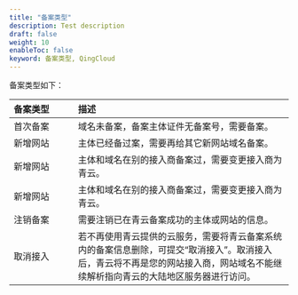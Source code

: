 ```yaml
---
title: "备案类型"
description: Test description
draft: false
weight: 10
enableToc: false
keyword: 备案类型, QingCloud
---
```




备案类型如下：

| <div style="width:100px">备案类型</div>| 描述                   |
| :------- | :----------------------------------------------------- |
| 首次备案 | 域名未备案，备案主体证件无备案号，需要备案。                 |
| 新增网站 | 主体已经备过案，需要再给其它新网站域名备案。                 |
| 新增网站 | 主体和域名在别的接入商备案过，需要变更接入商为青云。         |
| 新增网站 | 主体和域名在别的接入商备案过，需要变更接入商为青云。         |
| 注销备案 | 需要注销已在青云备案成功的主体或网站的信息。                 |
| 取消接入 | 若不再使用青云提供的云服务，需要将青云备案系统内的备案信息删除，可提交“取消接入”。取消接入后，青云将不再是您的网站接入商，网站域名不能继续解析指向青云的大陆地区服务器进行访问。 |

